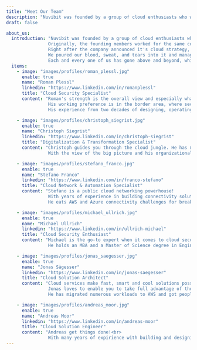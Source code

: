 ```yaml
---
title: "Meet Our Team"
description: "Nuvibit was founded by a group of cloud enthusiasts who were eager to take on a fresh challenge."
draft: false

about_us:
  introduction: "Nuvibit was founded by a group of cloud enthusiasts who were eager to take on a fresh challenge.<br>
                Originally, the founding members worked for the same company in different departments.
                Right after the company announced it's cloud strategy, we were tasked with building a cloud foundation on AWS.
                We poured our blood, sweat, and tears into it and managed to achieve an outstanding level of maturity.<br>
                Each and every one of us has gone above and beyond, which ultimately led to the idea of starting a company with like-minded, motivated people."
  items:
    - image: "images/profiles/roman_plessl.jpg"
      enable: true
      name: "Roman Plessl"
      linkedin: "https://www.linkedin.com/in/romanplessl"
      title: "Cloud Security Specialist"
      content: "Roman's strength is the overall view and especially what is missing - the black spots!
                His working preference is in the border area, where security architecture and people with their corporate culture are mixing.<br>
                His experience from two decades of designing, operating and consulting services are extremly valuable."

    - image: "images/profiles/christoph_siegrist.jpg"
      enable: true
      name: "Christoph Siegrist"
      linkedin: "https://www.linkedin.com/in/christoph-siegrist"
      title: "Digitalization & Transformation Specialist"
      content: "Christoph guides you through the cloud jungle. He has many years of experience in taking an entire organization on a journey and establishing DevOps practices.<br>
                With the view of the big picture and his organizational talent, he creates an environment where the full potential of the cloud can be utilized."

    - image: "images/profiles/stefano_franco.jpg"
      enable: true
      name: "Stefano Franco"
      linkedin: "https://www.linkedin.com/in/franco-stefano"
      title: "Cloud Network & Automation Specialist"
      content: "Stefano is a public cloud networking powerhouse!
                With years of experience in building connectivity solutions and his passion for automation he is far more than a classic network specialist.<br>
                He eats AWS and Azure connectivity challenges for breakfast."

    - image: "images/profiles/michael_ullrich.jpg"
      enable: true
      name: "Michael Ullrich"
      linkedin: "https://www.linkedin.com/in/ullrich-michael"
      title: "Cloud Security Enthusiast"
      content: "Michael is the go-to expert when it comes to cloud security compliance, with more than 25 years of consulting experience!<br>
                He holds an MBA and a Master of Science degree in Engineering and is certified AWS Solutions Architect Professional and AWS DevOps Engineer Professional."

    - image: "images/profiles/jonas_saegesser.jpg"
      enable: true
      name: "Jonas Sägesser"
      linkedin: "https://www.linkedin.com/in/jonas-saegesser"
      title: "Cloud Solution Architect"
      content: "Cloud services make fast, smart and cool solutions possible.
                Jonas loves to enable you to take full advantage of those possibilities with his vast experience in the public cloud domain!<br>
                He has migrated numerous workloads to AWS and got people excited about the cloud through his engagement as a trainer."

    - image: "images/profiles/andreas_moor.jpg"
      enable: true
      name: "Andreas Moor"
      linkedin: "https://www.linkedin.com/in/andreas-moor"
      title: "Cloud Solution Engineer"
      content: "Andreas get things done!<br>
                With many years of expirience with building and designing solutions in the cloud he is your man for getting your projects up and running."
---
```

<!--
# Mission
We are fully convinced that cloud services have the potential to tranform the digital world. We want everyone to be able to facilitate the options those services can offer in an easy, safe and fast way.
On the journey to the cloud there are lots of technical and organizational challenges to be handled. Our [Services]({{< ref "/services/" >}} "Services") will equip you with all the right tools and skills to master those challenges.
<br>
<br>

# Vision
We deliver the foundation that unlocks the full potential of public cloud services without having to compromise on compliance, security or manageability. We take away the burden of having to engineer and implement this foundation yourself.
<br>
<br>

# Values
<br>

## We use what we build
We can only provide competent support if we use our products and services ourselfs on a daily basis. If we cannot back something fully we won't recommend it to you.
<br>

## We strive for improvement and progression
Nobody is perfect. We strive for personal aswell as technical improvement and progression. Our services improve thanks to your feedback and our experiences every day.
<br>

## Scalability, security an stability is the core of our services
* An unsecure service does more harm than good.
* A service that does not scale cannot deliver the required performance or is too expensive.
* An unstable service weakens the trust and produces unnecessary cost.
<br> -->
